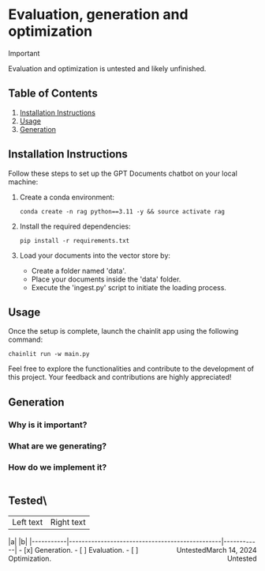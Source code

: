 # Evaluation, generation and optimization

> [!IMPORTANT] 
> Evaluation and optimization is untested and likely unfinished.

## Table of Contents

1. [Installation Instructions](#installation-instructions)
2. [Usage](#usage)
3. [Generation](#generation)

## Installation Instructions

Follow these steps to set up the GPT Documents chatbot on your local machine:

1. Create a conda environment:

   ```shell
   conda create -n rag python==3.11 -y && source activate rag
   ```

2. Install the required dependencies:

   ```shell
   pip install -r requirements.txt
   ```

3. Load your documents into the vector store by: 
    - Create a folder named 'data'.
    - Place your documents inside the 'data' folder.
    - Execute the 'ingest.py' script to initiate the loading process.

## Usage

Once the setup is complete, launch the chainlit app using the following command:

```shell
chainlit run -w main.py
```

Feel free to explore the functionalities and contribute to the development of this project. Your feedback and contributions are highly appreciated!

## Generation

### Why is it important?

### What are we generating?

### How do we implement it?

```python


```

## Tested\
<table>
<tr>
<td align="left">Left text</td>
<td align="right">Right text</td>
</tr>
</table>
|a|   |b|
|-----------|------------------------------------------------|------------|
- [x] Generation.    <span style="float: right;">March 14, 2024 </span>   
- [ ] Evaluation.    <span style="float: right;">Untested </span>
- [ ] Optimization.  <span style="float: right;">Untested </span>